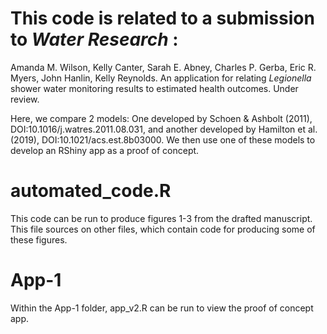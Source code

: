 # This code is related to a submission to  *Water Research* :

Amanda M. Wilson, Kelly Canter, Sarah E. Abney, Charles P. Gerba, Eric R. Myers, John Hanlin, Kelly Reynolds. An application for relating  *Legionella*  shower water monitoring results to estimated health outcomes. Under review.


Here, we compare 2 models: One developed by Schoen & Ashbolt (2011), DOI:10.1016/j.watres.2011.08.031, and another developed by Hamilton et al. (2019), DOI:10.1021/acs.est.8b03000. We then use one of these models to develop an RShiny app as a proof of concept.

# automated_code.R #

This code can be run to produce figures 1-3 from the drafted manuscript. This file sources on other files, which contain code for producing some of these figures.

# App-1 #

Within the App-1 folder, app_v2.R can be run to view the proof of concept app.
